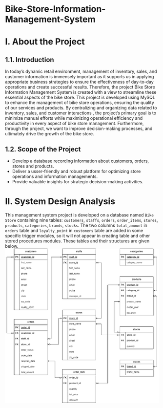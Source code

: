 # Bike-Store-Information-Management-System
# I. About the Project

## 1.1. Introduction

In today’s dynamic retail environment, management of inventory, sales, and customer information is immensely important as it supports us in applying appropriate business strategies to ensure the effectiveness of day-to-day operations and create successful results. Therefore, the project Bike Store Information Management System is created with a view to streamline these essential aspects of the bike store.
This project is developed using MySQL to enhance the management of bike store operations, ensuring the quality of our services and products. By centralizing and organizing data related to inventory, sales, and customer interactions , the project‘s primary goal is to minimize manual efforts while maximizing operational efficiency and productivity in every aspect of bike store management. Furthermore, through the project, we want to improve decision-making processes, and ultimately drive the growth of the bike store.

## 1.2. Scope of the Project

- Develop a database recording information about customers, orders, stores and products.
- Deliver a usser-friendly and robust platform for optimizing store operations and information managements.
- Provide valuable insights for strategic decision-making activities.

# II. System Design Analysis

This management system project is developed on a database named `Bike Store` containing nine tables: `customers`, `staffs`, `orders`, `order_items`, `stores`, `products`, `categories`, `brands`, `stocks`. The two columns `total_amount` in `orders` table and `loyalty_point` in `customers` table are added in some specific trigger modules, so it will not appear in creating table and other stored procedures modules. These tables and their structures are given below.
![ERD](https://github.com/Bachhhhhhhh/Bike-Store-Information-Management-System/blob/main/ERD.png?raw=true)

